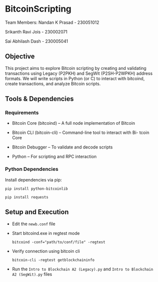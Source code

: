# BitcoinScripting

Team Members:
Nandan K Prasad - 230051012

Srikanth Ravi Jois - 230002071

Sai Abhilash Dash - 230005041

## Objective

This project aims to explore Bitcoin scripting by creating and validating transactions using Legacy (P2PKH) and SegWit (P2SH-P2WPKH) address formats. We will write scripts in Python (or C) to interact with bitcoind, create transactions, and analyze Bitcoin scripts.

## Tools & Dependencies
### Requirements
- Bitcoin Core (bitcoind) – A full node implementation of Bitcoin

- Bitcoin CLI (bitcoin-cli) – Command-line tool to interact with Bi- tcoin Core

- Bitcoin Debugger – To validate and decode scripts

- Python – For scripting and RPC interaction

### Python Dependencies 

Install dependencies via pip: 

``` pip install python-bitcoinlib ```

```pip install requests```

## Setup and Execution

- Edit the ```newb.conf``` file
- Start bitcoind.exe in regtest mode

  ``` bitcoind -conf="path/to/conf/file" -regtest ```
- Verify connection using bitcoin cli

  ``` bitcoin-cli -regtest getblockchaininfo ```
- Run the ```Intro to Blockchain A2 (Legacy).py``` and ```Intro to Blockchain A2 (SegWit).py``` files

